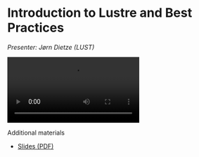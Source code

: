# Introduction to Lustre and Best Practices

*Presenter: Jørn Dietze (LUST)*

<video src="https://462000265.lumidata.eu/1day-20230921/recordings/08_Introduction_to_Lustre_and_Best_Practices.mp4" controls="controls">
</video>

Additional materials

-   [Slides (PDF)](https://462000265.lumidata.eu/1day-20230921/files/LUMI-1day-20230921-08-Lustre-intro.pdf)
